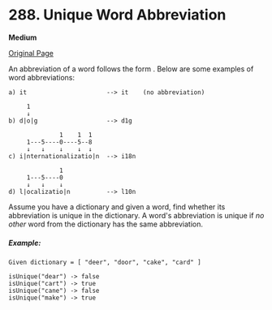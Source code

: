 # 288. Unique Word Abbreviation

**Medium**

[Original Page](https://leetcode.com/problems/unique-word-abbreviation/)

An abbreviation of a word follows the form <first letter><number><last letter>. Below are some examples of word abbreviations:

```
a) it                      --> it    (no abbreviation)

     1
     ↓
b) d|o|g                   --> d1g

              1    1  1
     1---5----0----5--8
     ↓   ↓    ↓    ↓  ↓    
c) i|nternationalizatio|n  --> i18n

              1
     1---5----0
     ↓   ↓    ↓
d) l|ocalizatio|n          --> l10n
```

Assume you have a dictionary and given a word, find whether its abbreviation is unique in the dictionary. A word's abbreviation is unique if _no other_ word from the dictionary has the same abbreviation.

##### Example:
```
Given dictionary = [ "deer", "door", "cake", "card" ]

isUnique("dear") -> false
isUnique("cart") -> true
isUnique("cane") -> false
isUnique("make") -> true
```
